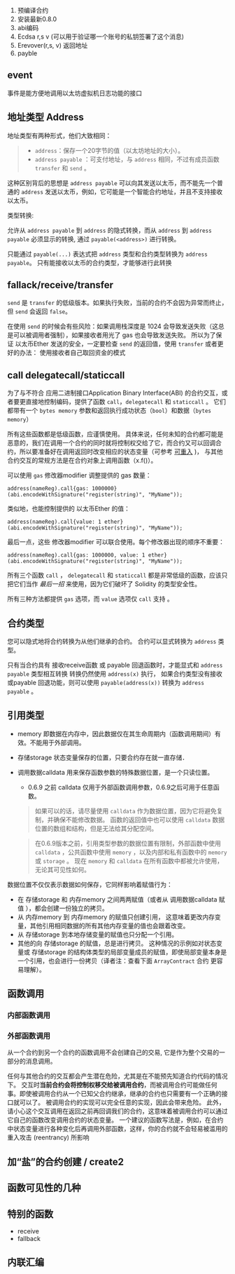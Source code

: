 1. 预编译合约
2. 安装最新0.8.0
3. abi编码
4. Ecdsa  r,s v (可以用于验证哪一个账号的私钥签署了这个消息)
5. Erevover(r,s, v) 返回地址
6. payble 



## event

事件是能方便地调用以太坊虚拟机日志功能的接口

## 地址类型 Address

地址类型有两种形式，他们大致相同：

> - `address`：保存一个20字节的值（以太坊地址的大小）。
> - `address payable` ：可支付地址，与 `address` 相同，不过有成员函数 `transfer` 和 `send` 。

这种区别背后的思想是 `address payable` 可以向其发送以太币，而不能先一个普通的 `address` 发送以太币，例如，它可能是一个智能合约地址，并且不支持接收以太币。

类型转换:

允许从 `address payable` 到 `address` 的隐式转换，而从 `address` 到 `address payable` 必须显示的转换, 通过 `payable(<address>)` 进行转换。

只能通过 `payable(...)` 表达式把 `address` 类型和合约类型转换为 `address payable`。 只有能接收以太币的合约类型，才能够进行此转换

## fallack/receive/transfer

`send` 是 `transfer` 的低级版本。如果执行失败，当前的合约不会因为异常而终止，但 `send` 会返回 `false`。

在使用 `send` 的时候会有些风险：如果调用栈深度是 1024 会导致发送失败（这总是可以被调用者强制），如果接收者用光了 gas 也会导致发送失败。 所以为了保证 以太币Ether 发送的安全，一定要检查 `send` 的返回值，使用 `transfer` 或者更好的办法： 使用接收者自己取回资金的模式

## call delegatecall/staticcall

为了与不符合 应用二进制接口Application Binary Interface(ABI) 的合约交互，或者要更直接地控制编码，提供了函数 `call`，`delegatecall` 和 `staticcall` 。 它们都带有一个 `bytes memory` 参数和返回执行成功状态（`bool`）和数据（`bytes memory`）

所有这些函数都是低级函数，应谨慎使用。 具体来说，任何未知的合约都可能是恶意的，我们在调用一个合约的同时就将控制权交给了它，而合约又可以回调合约，所以要准备好在调用返回时改变相应的状态变量（可参考 [可重入](https://learnblockchain.cn/docs/solidity/security-considerations.html#re-entance) )， 与其他合约交互的常规方法是在合约对象上调用函数（x.f()）。

可以使用 `gas` 修改器modifier 调整提供的 gas 数量：

```
address(nameReg).call{gas: 1000000}(abi.encodeWithSignature("register(string)", "MyName"));
```

类似地，也能控制提供的 以太币Ether 的值：

```
address(nameReg).call{value: 1 ether}(abi.encodeWithSignature("register(string)", "MyName"));
```

最后一点，这些 修改器modifier 可以联合使用。每个修改器出现的顺序不重要：

```
address(nameReg).call{gas: 1000000, value: 1 ether}(abi.encodeWithSignature("register(string)", "MyName"));
```

所有三个函数 `call` ， `delegatecall` 和 `staticcall` 都是非常低级的函数，应该只把它们当作 *最后一招* 来使用，因为它们破坏了 Solidity 的类型安全性。

所有三种方法都提供 `gas` 选项，而 `value` 选项仅 `call` 支持 。

## 合约类型

您可以隐式地将合约转换为从他们继承的合约。 合约可以显式转换为 `address` 类型。

只有当合约具有 接收receive函数 或 payable 回退函数时，才能显式和 `address payable` 类型相互转换 转换仍然使用 `address(x)` 执行， 如果合约类型没有接收或payable 回退功能，则可以使用 `payable(address(x))` 转换为 `address payable` 。

## 引用类型

- memory 即数据在内存中，因此数据仅在其生命周期内（函数调用期间）有效。不能用于外部调用。

- 存储storage 状态变量保存的位置，只要合约存在就一直存储．

- 调用数据calldata 用来保存函数参数的特殊数据位置，是一个只读位置。

  - 0.6.9 之前 calldata 仅用于外部函数调用参数，0.6.9之后可用于任意函数。

  > 如果可以的话，请尽量使用 `calldata` 作为数据位置，因为它将避免复制，并确保不能修改数据。 函数的返回值中也可以使用 `calldata` 数据位置的数组和结构，但是无法给其分配空间。

  > 在0.6.9版本之前，引用类型参数的数据位置有限制，外部函数中使用 `calldata` ，公共函数中使用 `memory` ，以及内部和私有函数中的 `memory` 或 `storage` 。 现在 `memory` 和 `calldata` 在所有函数中都被允许使用，无论其可见性如何。

数据位置不仅仅表示数据如何保存，它同样影响着赋值行为：

- 在 存储storage 和 内存memory 之间两两赋值（或者从 调用数据calldata 赋值 ），都会创建一份独立的拷贝。
- 从 内存memory 到 内存memory 的赋值只创建引用， 这意味着更改内存变量，其他引用相同数据的所有其他内存变量的值也会跟着改变。
- 从 存储storage 到本地存储变量的赋值也只分配一个引用。
- 其他的向 存储storage 的赋值，总是进行拷贝。 这种情况的示例如对状态变量或 存储storage 的结构体类型的局部变量成员的赋值，即使局部变量本身是一个引用，也会进行一份拷贝（译者注：查看下面 `ArrayContract` 合约 更容易理解）。

## 函数调用

### 内部函数调用

### 外部函数调用

从一个合约到另一个合约的函数调用不会创建自己的交易, 它是作为整个交易的一部分的消息调用。

任何与其他合约的交互都会产生潜在危险，尤其是在不能预先知道合约代码的情况下。 交互时**当前合约会将控制权移交给被调用合约**，而被调用合约可能做任何事。即使被调用合约从一个已知父合约继承，继承的合约也只需要有一个正确的接口就可以了。 被调用合约的实现可以完全任意的实现，因此会带来危险。 此外，请小心这个交互调用在返回之前再回调我们的合约，这意味着被调用合约可以通过它自己的函数改变调用合约的状态变量。 一个建议的函数写法是，例如，在合约中状态变量进行各种变化后再调用外部函数，这样，你的合约就不会轻易被滥用的重入攻击 (reentrancy) 所影响



## 加“盐”的合约创建 / create2

## 函数可见性的几种

## 特别的函数 

- receive
- fallback 

## 内联汇编
